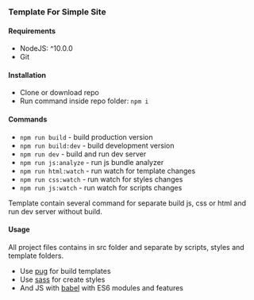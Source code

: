 ### Template For Simple Site

#### Requirements
* NodeJS: ^10.0.0
* Git

#### Installation
* Clone or download repo
* Run command inside repo folder: `npm i`

#### Commands
* `npm run build` - build production version
* `npm run build:dev` - build development version
* `npm run dev` - build and run dev server
* `npm run js:analyze` - run js bundle analyzer
* `npm run html:watch` - run watch for template changes
* `npm run css:watch` - run watch for styles changes
* `npm run js:watch` - run watch for scripts changes

Template contain several command for separate build js, css or html and run dev server without build.

#### Usage
All project files contains in src folder and separate by scripts, styles and template folders.
* Use [pug](https://pugjs.org/api/getting-started.html "pug") for build templates
* Use [sass](https://sass-lang.com/documentation "sass") for create styles
* And JS with [babel](https://babeljs.io/docs/en/ "babel") with ES6 modules and features
